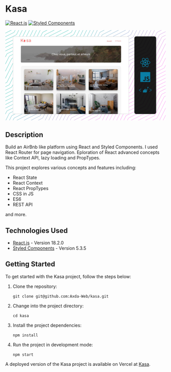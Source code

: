 # Kasa

[![React.js](https://img.shields.io/badge/React.js-18.2.0-61DAFB?logo=react&logoColor=white&style=flat-square)](https://reactjs.org/)
[![Styled Components](https://img.shields.io/badge/Styled_Components-5.3.5-%23DB7093?logo=styled-components&logoColor=white&style=flat-square)](https://styled-components.com/)

![screenshot](/screenshot.jpg)

## Description

Build an AirBnb like platform using React and Styled Components. I used React Router for page navigation. Eploration of React advanced concepts like Context API, lazy loading and PropTypes.

This project explores various concepts and features including:

- React State
- React Context
- React PropTypes
- CSS in JS
- ES6
- REST API

and more.

## Technologies Used

- [React.js](https://reactjs.org/) - Version 18.2.0
- [Styled Components](https://styled-components.com/) - Version 5.3.5

## Getting Started

To get started with the Kasa project, follow the steps below:

1. Clone the repository:

   ```shell
   git clone git@github.com:Axda-Web/kasa.git
   ```

2. Change into the project directory:

   ```shell
   cd kasa
   ```

3. Install the project dependencies:

   ```shell
   npm install
   ```

4. Run the project in development mode:

   ```shell
   npm start
   ```

A deployed version of the Kasa project is available on Vercel at [Kasa](https://kasa-sable.vercel.app/).
